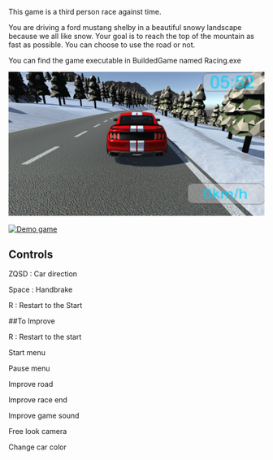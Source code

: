 This game is a third person race against time. 

You are driving a ford mustang shelby in a beautiful snowy landscape because we all like snow.
Your goal is to reach the top of the mountain as fast as possible.
You can choose to use the road or not.


You can find the game executable in BuildedGame named Racing.exe


![Images of game](GameImages/game3.png)

[![Demo game](https://gyazo.com/e88b62c6b860f0b7505d7965b631fcb2)](https://gyazo.com/e88b62c6b860f0b7505d7965b631fcb2)


## Controls

ZQSD : Car direction

Space : Handbrake

R : Restart to the Start

##To Improve

R : Restart to the start

Start menu

Pause menu

Improve road

Improve race end

Improve game sound

Free look camera

Change car color
